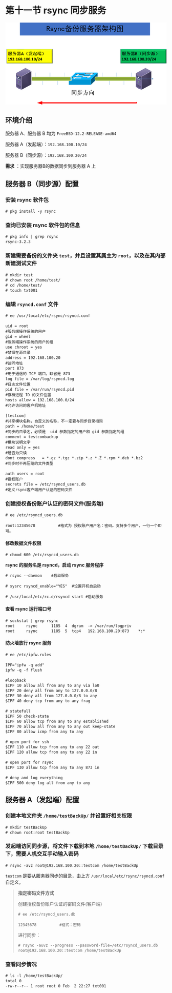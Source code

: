 # 第十一节 rsync 同步服务

![](../.gitbook/assets/image.png)

## 环境介绍

服务器 A、服务器 B 均为 `FreeBSD-12.2-RELEASE-amd64`

服务器 A（发起端）：`192.168.100.10/24`

服务器 B（同步源）：`192.168.100.20/24`

**需求** ：实现服务器B的数据同步到服务器 A 上

## 服务器 B（同步源）配置

### 安装 rsync 软件包

```
# pkg install -y rsync
```

### 查询已安装 rsync 软件包的信息

```
# pkg info | grep rsync 
rsync-3.2.3            
```

### 新建需要备份的文件夹 `test`，并且设置其属主为 `root`，以及在其内部新建测试文件

```
# mkdir test
# chown root /home/test/
# cd /home/test/
# touch txt001
```

### 编辑 `rsyncd.conf` 文件

```
# ee /usr/local/etc/rsync/rsyncd.conf

uid = root
#服务端操作系统的用户
gid = wheel
#服务端操作系统的用户的组
use chroot = yes
#禁锢在源目录
address = 192.168.100.20
#监听地址
port 873
#用于通信的 TCP 端口，缺省是 873
log file = /var/log/rsyncd.log
#日志文件位置
pid file = /var/run/rsyncd.pid
#存档进程 ID 的文件位置
hosts allow = 192.168.100.0/24
#允许访问的客户机地址

[testcom]
#共享模块名称，自定义的名称，不一定要与同步目录相同
path = /home/test
#同步的目录名，必须是  uid 参数指定的用户和 gid 参数指定的组
comment = testcombackup
#模块说明文字     
read only = yes
#是否为只读
dont compress   = *.gz *.tgz *.zip *.z *.Z *.rpm *.deb *.bz2
#同步时不再压缩的文件类型

auth users = root
#授权账户
secrets file = /etc/rsyncd_users.db
#定义rsync客户端用户认证的密码文件
```

### 创建授权备份账户认证的密码文件(服务端)

```
# ee /etc/rsyncd_users.db

root:12345678          #格式为 授权账户用户名：密码。支持多个用户，一行一个即可。
```

#### 修改数据文件权限

```
# chmod 600 /etc/rsyncd_users.db
```

**rsync 的服务名是 rsyncd，启动 rsync 服务程序**

```
# rsync --daemon    #启动服务

# sysrc rsyncd_enable="YES"  #设置开机自启动

# /usr/local/etc/rc.d/rsyncd start #启动服务
```

#### **查看 rsync 运行端口号**

```
# sockstat | grep rsync
root     rsync      1185  4  dgram  -> /var/run/logpriv
root     rsync      1185  5  tcp4   192.168.100.20:873    *:* 
```

#### **防火墙放行 rsync 服务**

```
# ee /etc/ipfw.rules 

IPF="ipfw -q add"
ipfw -q -f flush

#loopback 
$IPF 10 allow all from any to any via lo0
$IPF 20 deny all from any to 127.0.0.0/8
$IPF 30 deny all from 127.0.0.0/8 to any
$IPF 40 deny tcp from any to any frag

# statefull
$IPF 50 check-state
$IPF 60 allow tcp from any to any established
$IPF 70 allow all from any to any out keep-state
$IPF 80 allow icmp from any to any

# open port for ssh
$IPF 110 allow tcp from any to any 22 out
$IPF 120 allow tcp from any to any 22 in

# open port for rsync
$IPF 130 allow tcp from any to any 873 in  

# deny and log everything 
$IPF 500 deny log all from any to any
```

## 服务器 A（发起端）配置

### 创建本地文件夹 `/home/testBackUp/` 并设置好相关权限

```
# mkdir testBackUp
# chown root:root testBackUp
```

### 发起端访问同步源，将文件下载到本地 `/home/testBackUp/` 下载目录下，需要人机交互手动输入密码

```
# rsync -avz root@192.168.100.20::testcom /home/testBackUp     
```
`testcom` 是要从服务器同步的目录，由上方 `/usr/local/etc/rsync/rsyncd.conf` 自定义。

>**指定密码文件方式**
>
>创建授权备份账户认证的密码文件(客户端)
>
>```
># ee /etc/rsyncd_users.db
>
>12345678          #格式：密码
>```
>进行同步：
>```
># rsync -auvz --progress --password-file=/etc/rsyncd_users.db root@192.168.100.20::testcom /home/testBackUp
>```

### 查看同步情况

```
# ls -l /home/testBackUp/
total 0
-rw-r--r-- 1 root root 0 Feb  2 22:27 txt001
```
